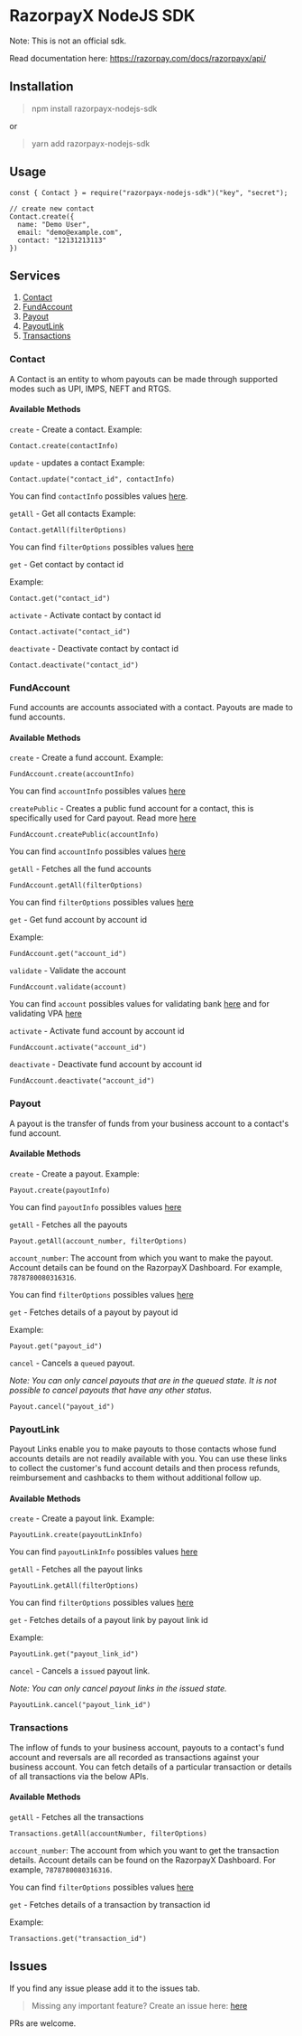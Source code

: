 # RazorpayX NodeJS SDK

Note: This is not an official sdk.

Read documentation here: https://razorpay.com/docs/razorpayx/api/


## Installation

> npm install razorpayx-nodejs-sdk

<p>or</p>

> yarn add razorpayx-nodejs-sdk

## Usage

```
const { Contact } = require("razorpayx-nodejs-sdk")("key", "secret");

// create new contact
Contact.create({
  name: "Demo User",
  email: "demo@example.com",
  contact: "12131213113"
})

```

## Services

<ol>
<li><a href="#contact">Contact</a></li>
<li><a href="#fundaccount">FundAccount</a></li>
<li><a href="#payout">Payout</a></li>
<li><a href="#payoutlink">PayoutLink</a></li>
<li><a href="#transactions">Transactions</a></li>
</ol>

### Contact

A Contact is an entity to whom payouts can be made through supported modes such as UPI, IMPS, NEFT and RTGS.

#### Available Methods

`create` - Create a contact.
Example:

```
Contact.create(contactInfo)
```

`update` - updates a contact
Example:

```
Contact.update("contact_id", contactInfo)
```

You can find `contactInfo` possibles values [here](https://razorpay.com/docs/razorpayx/api/contacts/#request-parameters).

`getAll` - Get all contacts
Example:

```
Contact.getAll(filterOptions)
```

You can find `filterOptions` possibles values [here](https://razorpay.com/docs/razorpayx/api/contacts/#query-parameters)

`get` - Get contact by contact id

Example:

```
Contact.get("contact_id")
```

`activate` - Activate contact by contact id

```
Contact.activate("contact_id")
```

`deactivate` - Deactivate contact by contact id

```
Contact.deactivate("contact_id")
```

### FundAccount

Fund accounts are accounts associated with a contact. Payouts are made to fund accounts.

#### Available Methods

`create` - Create a fund account.
Example:

```
FundAccount.create(accountInfo)
```

You can find `accountInfo` possibles values [here](https://razorpay.com/docs/razorpayx/api/fund-accounts/#request-parameters)

`createPublic` - Creates a public fund account for a contact, this is specifically used for Card payout. Read more [here](https://razorpay.com/docs/razorpayx/api/payouts-cards/)

```
FundAccount.createPublic(accountInfo)
```

You can find `accountInfo` possibles values [here](https://razorpay.com/docs/razorpayx/api/fund-accounts/#request-parameters)

`getAll` - Fetches all the fund accounts

```
FundAccount.getAll(filterOptions)
```

You can find `filterOptions` possibles values [here](https://razorpay.com/docs/razorpayx/api/fund-accounts/#query-parameters)

`get` - Get fund account by account id

Example:

```
FundAccount.get("account_id")
```


`validate` - Validate the account

```
FundAccount.validate(account)
```
You can find `account` possibles values for validating bank [here](https://razorpay.com/docs/api/x/account-validation#request-parameters-3) and for validating VPA [here](https://razorpay.com/docs/api/x/account-validation#request-parameters-7)

`activate` - Activate fund account by account id

```
FundAccount.activate("account_id")
```

`deactivate` - Deactivate fund account by account id

```
FundAccount.deactivate("account_id")
```

### Payout

A payout is the transfer of funds from your business account to a contact's fund account.

#### Available Methods

`create` - Create a payout.
Example:

```
Payout.create(payoutInfo)
```

You can find `payoutInfo` possibles values [here](https://razorpay.com/docs/razorpayx/api/payouts/#request-parameters)

`getAll` - Fetches all the payouts

```
Payout.getAll(account_number, filterOptions)
```

`account_number`: The account from which you want to make the payout.
Account details can be found on the RazorpayX Dashboard. For example, `7878780080316316`.

You can find `filterOptions` possibles values [here](https://razorpay.com/docs/razorpayx/api/payouts/#query-parameter)

`get` - Fetches details of a payout by payout id

Example:

```
Payout.get("payout_id")
```

`cancel` - Cancels a `queued` payout.

<p>
<em>Note: You can only cancel payouts that are in the queued state. It is not possible to cancel payouts that have any other status.</em>
</p>

```
Payout.cancel("payout_id")
```

### PayoutLink

Payout Links enable you to make payouts to those contacts whose fund accounts details are not readily available with you. You can use these links to collect the customer's fund account details and then process refunds, reimbursement and cashbacks to them without additional follow up.

#### Available Methods

`create` - Create a payout link.
Example:

```
PayoutLink.create(payoutLinkInfo)
```

You can find `payoutLinkInfo` possibles values [here](https://razorpay.com/docs/razorpayx/api/payout-links/#request-parameters)

`getAll` - Fetches all the payout links

```
PayoutLink.getAll(filterOptions)
```

You can find `filterOptions` possibles values [here](https://razorpay.com/docs/razorpayx/api/payout-links/#query-parameters)

`get` - Fetches details of a payout link by payout link id

Example:

```
PayoutLink.get("payout_link_id")
```

`cancel` - Cancels a `issued` payout link.

<p>
<em>Note: You can only cancel payout links in the issued state.</em>
</p>

```
PayoutLink.cancel("payout_link_id")
```

### Transactions

The inflow of funds to your business account, payouts to a contact's fund account and reversals are all recorded as transactions against your business account. You can fetch details of a particular transaction or details of all transactions via the below APIs.

#### Available Methods

`getAll` - Fetches all the transactions

```
Transactions.getAll(accountNumber, filterOptions)
```

`account_number`: The account from which you want to get the transaction details.
Account details can be found on the RazorpayX Dashboard. For example, `7878780080316316`.

You can find `filterOptions` possibles values [here](https://razorpay.com/docs/razorpayx/api/transactions/#query-parameters)

`get` - Fetches details of a transaction by transaction id

Example:

```
Transactions.get("transaction_id")
```

## Issues

If you find any issue please add it to the issues tab.

> Missing any important feature? Create an issue here: [here](https://github.com/sbamniya/razorpayx-nodejs-sdk/issues/new)

PRs are welcome.
